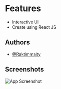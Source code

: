 
# Features

- Interactive UI
- Create using React JS


## Authors

- [@Raktimmaity](https://github.com/Raktimmaity)


## Screenshots

![App Screenshot](https://via.placeholder.com/468x300?text=App+Screenshot+Here)

